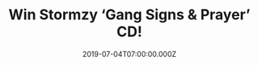 ---
campaign-uuid: "c-660a75e4-738e-4c5b-b791-8388bb43fbf1"
type: "Competition"
category: "Music"
date: "2019-07-04T07:00:00.000Z"
end-date: "2019-08-04T23:59:00.000Z"
disable-form: false
is_promoted: false
has_entry_page: true
title: "Win Stormzy ‘Gang Signs & Prayer’ CD!"
competition-description: "<p>Since releasing his debut EP, only two years ago, Stormzy\
  \ has won two MOBOs, won Best International Artist at the BET Awards, performed\
  \ on Jools Holland, become the first unsigned rapper to feature on the BBC Sound\
  \ Of… list, sold almost a million records, and made history by sending two grime\
  \ freestyles into the UK chart top 20 for the first time in history.</p>\n<p>We\
  \ are givigkina way his cd to one lucky member to win. If you are his biggest fan…\
  \ click below for a chance to win.</p>\n"
hero-header: "Win Stormzy ‘Gang Signs & Prayer’ CD!"
terms-confirmation: "N/A"
banner-img: "https://assets.expresslyapp.com/asset-377809b9-85bb-40c8-a1bc-e88d36cb1731.jpg"
logo-left-href: "http://club.expressly.io"
logo-left-image: "https://assets.expresslyapp.com/asset-fedcffea-c5eb-47c5-ae4a-44b6b93a1a8b.jpg"
logo-left-title: "ExpresslyClub"
bg-image-hero: "https://assets.expresslyapp.com/asset-675f252a-e1a7-41aa-ac0b-35cb48382b1c.jpg"
bg-image-first: "https://assets.expresslyapp.com/asset-5839b982-bd11-4c2f-bd5a-27f56eb5d006.jpg"
section1-content: "<p>For many who only know Stormzy as the six foot MC who spits\
  \ fire on YouTube, the debut album may come as something of a pleasant eye opener.\
  \ He’s immersed himself fully in the craft of song writing and production, gleaned\
  \ from those years of growing up on slow jams. Twelve tracks of grime this ain’\
  t.</p>\n<p>The album features a host of collaborations including Raleigh Ritchie\
  \ and grime cohorts Ghetts and J Hus.\_The album also features a new version of\
  \ his massive hit “Shut Up”. </p>\n<p>Enter the form below for a chance to win it\
  \ now! Good luck!</p>\n"
entry-title: "Win Stormzy ‘Gang Signs & Prayer’ CD!"
entry-content: "<p>Enter the draw to win Stormzy ‘Gang Signs &amp; Prayer’ CD by completing\
  \ the form below before 23:59 on the 4th of August 2019.</p>\n"
has-winner: false
prize-description: "Stormzy ‘Gang Signs & Prayer’ CD."
special-conditions: "Multiple entries are allowed up to one every day.\r\n\r\nThis\
  \ competition is also available on: http://aaa.nme.com/competitons/stormzy-gang-signs-prayer-cd"
country-restrictions:
- "GB"
---